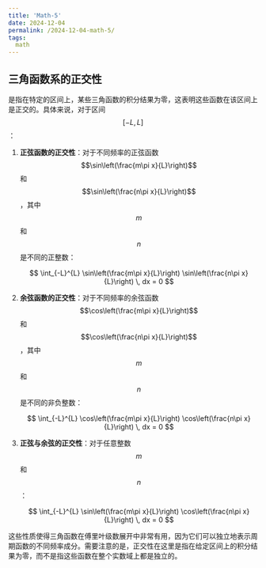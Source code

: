 ```yaml
---
title: 'Math-5'
date: 2024-12-04
permalink: /2024-12-04-math-5/
tags:
  math
---
```


## 三角函数系的正交性


是指在特定的区间上，某些三角函数的积分结果为零，这表明这些函数在该区间上是正交的。具体来说，对于区间 $$[-L, L]$$：

1. **正弦函数的正交性**：对于不同频率的正弦函数 $$\sin\left(\frac{m\pi x}{L}\right)$$ 和 $$\sin\left(\frac{n\pi x}{L}\right)$$，其中 $$m$$ 和 $$n$$ 是不同的正整数：

   $$
   \int_{-L}^{L} \sin\left(\frac{m\pi x}{L}\right) \sin\left(\frac{n\pi x}{L}\right) \, dx = 0
   $$

3. **余弦函数的正交性**：对于不同频率的余弦函数 $$\cos\left(\frac{m\pi x}{L}\right)$$ 和 $$\cos\left(\frac{n\pi x}{L}\right)$$，其中 $$m$$ 和 $$n$$ 是不同的非负整数：

   $$
   \int_{-L}^{L} \cos\left(\frac{m\pi x}{L}\right) \cos\left(\frac{n\pi x}{L}\right) \, dx = 0
   $$

5. **正弦与余弦的正交性**：对于任意整数 $$m$$ 和 $$n$$：

   $$
   \int_{-L}^{L} \sin\left(\frac{m\pi x}{L}\right) \cos\left(\frac{n\pi x}{L}\right) \, dx = 0
   $$

这些性质使得三角函数在傅里叶级数展开中非常有用，因为它们可以独立地表示周期函数的不同频率成分。需要注意的是，正交性在这里是指在给定区间上的积分结果为零，而不是指这些函数在整个实数域上都是独立的。
